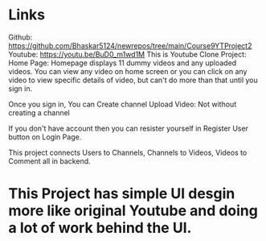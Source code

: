 # Links
Github: https://github.com/Bhaskar5124/newrepos/tree/main/Course9YTProject2
Youtube: https://youtu.be/BuD0_m1wd1M
This is Youtube Clone Project:
Home Page: Homepage displays 11 dummy videos and any uploaded videos.
You can view any video on home screen or you can click on any video to view specific details of video, but can't do more than that until you sign in.

Once you sign in, You can
Create channel
Upload Video: Not without creating a channel

If you don't have account then you can resister yourself in Register User button on Login Page.

This project connects Users to Channels, Channels to Videos, Videos to Comment all in backend.

# This Project has simple UI desgin more like original Youtube and doing a lot of work behind the UI.

